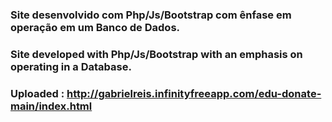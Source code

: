 ### Site desenvolvido com Php/Js/Bootstrap com ênfase em operação em um Banco de Dados.
### Site developed with Php/Js/Bootstrap with an emphasis on operating in a Database.

### Uploaded : http://gabrielreis.infinityfreeapp.com/edu-donate-main/index.html
